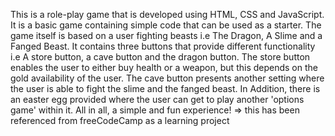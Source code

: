 This is a role-play game that is developed using HTML, CSS and JavaScript. It is a basic game containing simple code that can be used as a starter.
The game itself is based on a user fighting beasts i.e The Dragon, A Slime and a  Fanged Beast.
It contains three buttons that provide different functionality i.e A store button, a cave button and the dragon button.
The store button enables the user to either buy health or a weapon, but this depends on the gold availability of the user.
The cave button presents another setting where the user is able to fight the slime and the fanged beast.
In Addition, there is an easter egg provided where the user can get to play another 'options game' within it. All in all, a simple and fun experience!
=> this has been referenced from freeCodeCamp as a learning project
